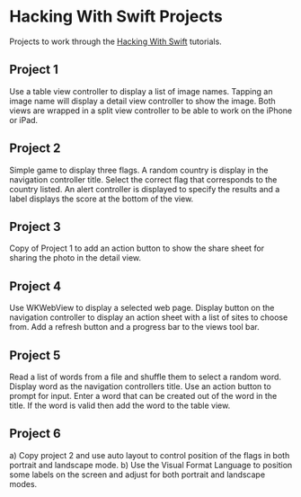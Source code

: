 # Hacking With Swift Projects

Projects to work through the [Hacking With Swift](https://www.hackingwithswift.com) tutorials.

## Project 1
Use a table view controller to display a list of image names. Tapping an image name
will display a detail view controller to show the image. Both views are wrapped in
a split view controller to be able to work on the iPhone or iPad.

## Project 2
Simple game to display three flags. A random country is display in the navigation
controller title. Select the correct flag that corresponds to the country listed.
An alert controller is displayed to specify the results and a label displays the
score at the bottom of the view.

## Project 3
Copy of Project 1 to add an action button to show the share sheet for sharing the
photo in the detail view.

## Project 4
Use WKWebView to display a selected web page. Display button on the navigation
controller to display an action sheet with a list of sites to choose from. Add a
refresh button and a progress bar to the views tool bar.

## Project 5
Read a list of words from a file and shuffle them to select a random word. Display
word as the navigation controllers title. Use an action button to prompt for input.
Enter a word that can be created out of the word in the title. If the word is
valid then add the word to the table view.

## Project 6
a) Copy project 2 and use auto layout to control position of the flags in both
portrait and landscape mode.
b) Use the Visual Format Language to position some labels on the screen and adjust
for both portrait and landscape modes.
